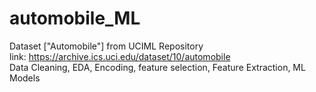# automobile_ML
Dataset ["Automobile"] from UCIML Repository <br/>
link: https://archive.ics.uci.edu/dataset/10/automobile <br/>
Data Cleaning, EDA, Encoding, feature selection, Feature Extraction, ML Models
